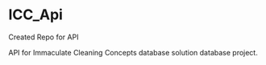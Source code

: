 # ICC_Api
Created Repo for API

API for Immaculate Cleaning Concepts database solution database project.

